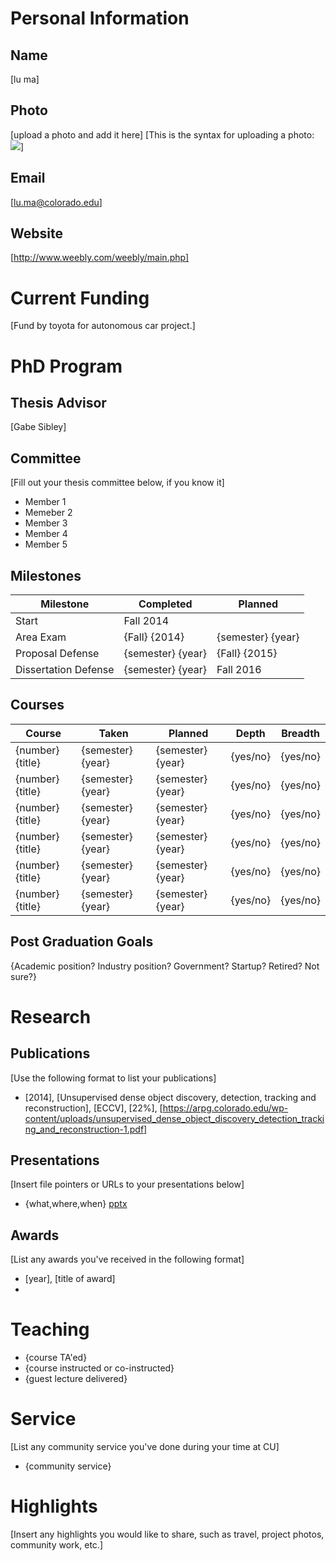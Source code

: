 # Personal Information

## Name
[lu ma]

## Photo
[upload a photo and add it here]
[This is the syntax for uploading a photo: ![](images/profile.png)]

## Email
[lu.ma@colorado.edu]

## Website
[http://www.weebly.com/weebly/main.php]

# Current Funding
[Fund by toyota for autonomous car project.]

# PhD Program

## Thesis Advisor
[Gabe Sibley]

## Committee 
[Fill out your thesis committee below, if you know it]

* Member 1 
* Memeber 2
* Member 3
* Member 4 
* Member 5

## Milestones

| Milestone            | Completed         | Planned           |         
| -------------------- | ----------------- | ----------------- |
| Start                | Fall 2014      |                   |
| Area Exam            | {Fall} {2014} | {semester} {year} |
| Proposal Defense     | {semester} {year} | {Fall} {2015} |
| Dissertation Defense | {semester} {year} | Fall 2016         |

## Courses

| Course           | Taken             | Planned            | Depth    | Breadth | 
| ---------------- | ----------------- | ------------------ | -------- | ------- |
| {number} {title} | {semester} {year} | {semester} {year}  | {yes/no} | {yes/no}|
| {number} {title} | {semester} {year} | {semester} {year}  | {yes/no} | {yes/no}|
| {number} {title} | {semester} {year} | {semester} {year}  | {yes/no} | {yes/no}|
| {number} {title} | {semester} {year} | {semester} {year}  | {yes/no} | {yes/no}|
| {number} {title} | {semester} {year} | {semester} {year}  | {yes/no} | {yes/no}|
| {number} {title} | {semester} {year} | {semester} {year}  | {yes/no} | {yes/no}|

## Post Graduation Goals

{Academic position? Industry position? Government? Startup? Retired? Not sure?}

# Research

## Publications
[Use the following format to list your publications]

* [2014], [Unsupervised dense object discovery, detection, tracking and reconstruction], [ECCV], [22%], [https://arpg.colorado.edu/wp-content/uploads/unsupervised_dense_object_discovery_detection_tracking_and_reconstruction-1.pdf]

## Presentations
[Insert file pointers or URLs to your presentations below]
* {what,where,when} [pptx](files/presentation-file.pptx)
      
## Awards
[List any awards you've received in the following format]

* [year], [title of award]
* 

# Teaching

* {course TA'ed}
* {course instructed or co-instructed}
* {guest lecture delivered}

# Service
[List any community service you've done during your time at CU]

* {community service}

# Highlights
[Insert any highlights you would like to share, such as travel, project photos, community work, etc.]

